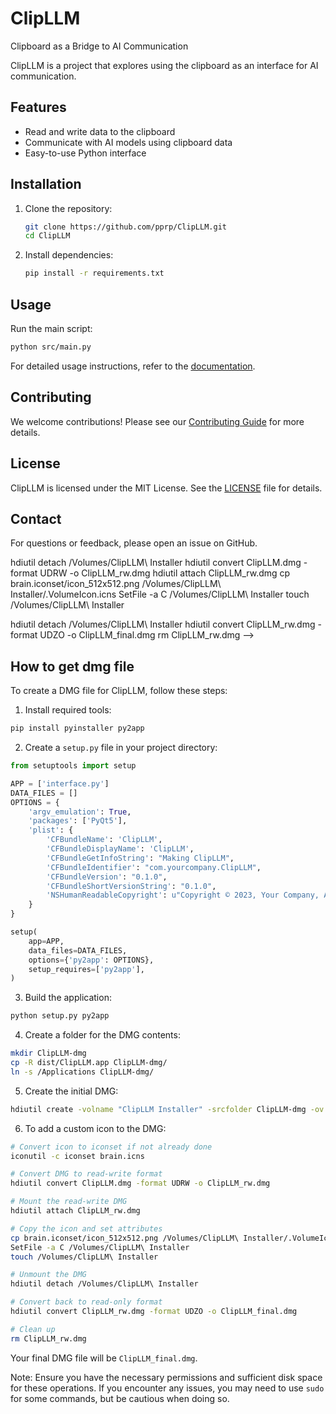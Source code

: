 # ClipLLM

Clipboard as a Bridge to AI Communication

ClipLLM is a project that explores using the clipboard as an interface for AI communication.

## Features

- Read and write data to the clipboard
- Communicate with AI models using clipboard data
- Easy-to-use Python interface

## Installation

1. Clone the repository:

   ```bash
   git clone https://github.com/pprp/ClipLLM.git
   cd ClipLLM
   ```

2. Install dependencies:
   ```bash
   pip install -r requirements.txt
   ```

## Usage

Run the main script:

```bash
python src/main.py
```

For detailed usage instructions, refer to the [documentation](docs/usage.md).

## Contributing

We welcome contributions! Please see our [Contributing Guide](CONTRIBUTING.md) for more details.

## License

ClipLLM is licensed under the MIT License. See the [LICENSE](LICENSE) file for details.

## Contact

For questions or feedback, please open an issue on GitHub.

<!-- ## How to get dmg file

```
pip install pyinstaller
```

create ClipLLM.spec

```
# -*- mode: python ; coding: utf-8 -*-

block_cipher = None

a = Analysis(['interface.py'],
             pathex=[],
             binaries=[],
             datas=[],
             hiddenimports=['PyQt5.sip'],
             hookspath=[],
             hooksconfig={},
             runtime_hooks=[],
             excludes=[],
             win_no_prefer_redirects=False,
             win_private_assemblies=False,
             cipher=block_cipher,
             noarchive=False)

pyz = PYZ(a.pure, a.zipped_data, cipher=block_cipher)

exe = EXE(pyz,
          a.scripts,
          [],
          exclude_binaries=True,
          name='ClipLLM',
          debug=False,
          bootloader_ignore_signals=False,
          strip=False,
          upx=True,
          console=False,
          disable_windowed_traceback=False,
          target_arch=None,
          codesign_identity=None,
          entitlements_file=None )

coll = COLLECT(exe,
               a.binaries,
               a.zipfiles,
               a.datas,
               strip=False,
               upx=True,
               upx_exclude=[],
               name='ClipLLM')

app = BUNDLE(coll,
             name='ClipLLM.app',
             icon=None,
             bundle_identifier=None)
```

run pyinstaller with this spec file:

```
pyinstaller ClipLLM.spec
```

You may need to adjust permissions for the app to access the clipboard and keyboard input. You can do this by adding the necessary entitlements to your app. Create a file called entitlements.plist:

```
<?xml version="1.0" encoding="UTF-8"?>
<!DOCTYPE plist PUBLIC "-//Apple//DTD PLIST 1.0//EN" "http://www.apple.com/DTDs/PropertyList-1.0.dtd">
<plist version="1.0">
<dict>
    <key>com.apple.security.device.audio-input</key>
    <true/>
    <key>com.apple.security.device.camera</key>
    <true/>
    <key>com.apple.security.personal-information.addressbook</key>
    <true/>
    <key>com.apple.security.personal-information.calendars</key>
    <true/>
</dict>
</plist>
```

5. Sign your application with these entitlements:

```
codesign --entitlements entitlements.plist -s - dist/ClipLLM.app
```

```
pip install py2app
```

create setup.py

```
from setuptools import setup

APP = ['interface.py']
DATA_FILES = []
OPTIONS = {
    'argv_emulation': True,
    'packages': ['PyQt5'],
    'plist': {
        'CFBundleName': 'ClipLLM',
        'CFBundleDisplayName': 'ClipLLM',
        'CFBundleGetInfoString': "Making ClipLLM",
        'CFBundleIdentifier': "com.yourcompany.ClipLLM",
        'CFBundleVersion': "0.1.0",
        'CFBundleShortVersionString': "0.1.0",
        'NSHumanReadableCopyright': u"Copyright © 2023, Your Company, All Rights Reserved"
    }
}

setup(
    app=APP,
    data_files=DATA_FILES,
    options={'py2app': OPTIONS},
    setup_requires=['py2app'],
)
```

Run py2app in alias mode first to test:

```
python setup.py py2app -A
```

create standalone application:

```
python setup.py py2app
```

Your application should now be in dist/ClipLLM.app. 6. To create a DMG, you can use the create-dmg command as described in the previous response:

```

I apologize for the inconvenience. If create-dmg isn't working, there are alternative methods to create a DMG file. Let's try using the built-in macOS tools to create a DMG. Here's a step-by-step process:


First, create a new directory for your DMG contents:


mkdir ClipLLM-dmg


Copy your application into this new directory:


cp -R dist/ClipLLM.app ClipLLM-dmg/


Now, use the hdiutil command to create the DMG:

hdiutil create -volname "ClipLLM Installer" -srcfolder ClipLLM-dmg -ov -format UDZO ClipLLM.dmg

```

<!-- iconutil -c iconset brain.icns -->

hdiutil detach /Volumes/ClipLLM\ Installer
hdiutil convert ClipLLM.dmg -format UDRW -o ClipLLM_rw.dmg
hdiutil attach ClipLLM_rw.dmg
cp brain.iconset/icon_512x512.png /Volumes/ClipLLM\ Installer/.VolumeIcon.icns
SetFile -a C /Volumes/ClipLLM\ Installer
touch /Volumes/ClipLLM\ Installer

hdiutil detach /Volumes/ClipLLM\ Installer
hdiutil convert ClipLLM_rw.dmg -format UDZO -o ClipLLM_final.dmg
rm ClipLLM_rw.dmg -->

## How to get dmg file

To create a DMG file for ClipLLM, follow these steps:

1. Install required tools:

```bash
pip install pyinstaller py2app
```

2. Create a `setup.py` file in your project directory:

```python
from setuptools import setup

APP = ['interface.py']
DATA_FILES = []
OPTIONS = {
    'argv_emulation': True,
    'packages': ['PyQt5'],
    'plist': {
        'CFBundleName': 'ClipLLM',
        'CFBundleDisplayName': 'ClipLLM',
        'CFBundleGetInfoString': "Making ClipLLM",
        'CFBundleIdentifier': "com.yourcompany.ClipLLM",
        'CFBundleVersion': "0.1.0",
        'CFBundleShortVersionString': "0.1.0",
        'NSHumanReadableCopyright': u"Copyright © 2023, Your Company, All Rights Reserved"
    }
}

setup(
    app=APP,
    data_files=DATA_FILES,
    options={'py2app': OPTIONS},
    setup_requires=['py2app'],
)
```

3. Build the application:

```bash
python setup.py py2app
```

4. Create a folder for the DMG contents:

```bash
mkdir ClipLLM-dmg
cp -R dist/ClipLLM.app ClipLLM-dmg/
ln -s /Applications ClipLLM-dmg/
```

5. Create the initial DMG:

```bash
hdiutil create -volname "ClipLLM Installer" -srcfolder ClipLLM-dmg -ov -format UDZO ClipLLM.dmg
```

6. To add a custom icon to the DMG:

```bash
# Convert icon to iconset if not already done
iconutil -c iconset brain.icns

# Convert DMG to read-write format
hdiutil convert ClipLLM.dmg -format UDRW -o ClipLLM_rw.dmg

# Mount the read-write DMG
hdiutil attach ClipLLM_rw.dmg

# Copy the icon and set attributes
cp brain.iconset/icon_512x512.png /Volumes/ClipLLM\ Installer/.VolumeIcon.icns
SetFile -a C /Volumes/ClipLLM\ Installer
touch /Volumes/ClipLLM\ Installer

# Unmount the DMG
hdiutil detach /Volumes/ClipLLM\ Installer

# Convert back to read-only format
hdiutil convert ClipLLM_rw.dmg -format UDZO -o ClipLLM_final.dmg

# Clean up
rm ClipLLM_rw.dmg
```

Your final DMG file will be `ClipLLM_final.dmg`.

Note: Ensure you have the necessary permissions and sufficient disk space for these operations. If you encounter any issues, you may need to use `sudo` for some commands, but be cautious when doing so.
